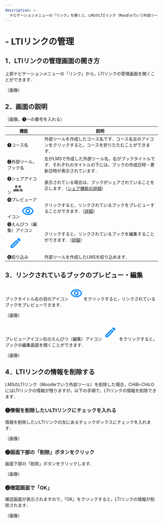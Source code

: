 ```yaml
---
description: >-
  ナビゲーションメニューの「リンク」を開くと，LMSのLTIリンク（Moodleでいう外部ツール）で配信設定を行ったブックのプレビュー・編集が行なえます．また，LMSのLTIリンクを削除した場合，CHiBi-CHiLOにはLTIリンクの情報が残りますが，「リンク」の画面では，その情報を削除できます．
---
```


# - LTIリンクの管理

## 1．LTIリンクの管理画面の開き方

上部ナビゲーションメニューの「リンク」から，LTIリンクの管理画面を開くことができます．

（画像）

## 2．画面の説明

（画像，❶～の番号を入れる）

| 機能          | 説明                                                                                  |
| ----------- | ----------------------------------------------------------------------------------- |
| ❶コース名       | 外部ツールを作成したコース名です．コース名左のアイコンをクリックすると，コースを折りたたむことができます．                               |
| ❷外部ツール，ブック名 | 左がLMSで作成した外部ツール名，右がブックタイトルです．それぞれのタイトルの下には，ブックの作成日時・更新日時が表示されています．                  |
| ❸シェアアイコン<img src="../.gitbook/assets/share.png" alt="" data-size="line">    | 表示されている場合は，ブックがシェアされていることを示します．（[シェア機能の詳細](share.md)）                               |
| ❹プレビューアイコン<img src="../.gitbook/assets/preview.png" alt="" data-size="line">  | クリックすると，リンクされているブックをプレビューすることができます．（[詳細](lti-link.md#3rinkusareteirubukkunopureby)） |
| ❺えんぴつ（編集）アイコン<img src="../.gitbook/assets/pencil.png" alt="" data-size="line">     | クリックすると，リンクされているブックを編集することができます．（[詳細](lti-link.md#3rinkusareteirubukkunopureby)）    |
| ❻絞り込み       | 外部ツールを作成したLMSを絞り込めます．                                                               |

## 3．リンクされているブックのプレビュー・編集

ブックタイトル右の目のアイコン<img src="../.gitbook/assets/preview.png" alt="" data-size="line">をクリックすると，リンクされているブックをプレビューできます．

（画像）

プレビューアイコン右のえんぴつ（編集）アイコン<img src="../.gitbook/assets/pencil.png" alt="" data-size="line">をクリックすると，ブックの編集画面を開くことができます．

（画像）

## 4．LTIリンクの情報を削除する

LMSのLTIリンク（Moodleでいう外部ツール）を削除した場合，CHiBi-CHiLOにはLTIリンクの情報が残りますが，以下の手順で，LTIリンクの情報を削除できます．

### ❶情報を削除したいLTIリンクにチェックを入れる

情報を削除したいLTIリンクの左にあるチェックボックスにチェックを入れます．

（画像）

### ❷画面下部の「削除」ボタンをクリック

画面下部の「削除」ボタンをクリックします．

（画像）

### ❸確認画面で「OK」

確認画面が表示されますので，「OK」をクリックすると，LTIリンクの情報が削除されます．

（画像）

